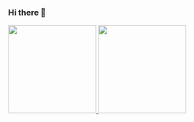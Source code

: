 ### Hi there 👋

<!--
**DavidAndersonAR/DavidAndersonAR** is a ✨ _special_ ✨ repository because its `README.md` (this file) appears on your GitHub profile.

Here are some ideas to get you started:

- 🔭 I’m currently working on ...
- 🌱 I’m currently learning ...
- 👯 I’m looking to collaborate on ...
- 🤔 I’m looking for help with ...
- 💬 Ask me about ...
- 📫 How to reach me: ...
- 😄 Pronouns: ...
- ⚡ Fun fact: ...
-->


<div>
<a href="https://github.com/DavidAndersonAR">
  
<img loading="lazy" height="180em" src="https://github-readme-stats.vercel.app/api/top-langs/?username=DavidAndersonAR&layout=compact&langs_count=7&theme=dracula"/>
  
<img loading="lazy" height="180em" src="https://github-readme-stats.vercel.app/api?username=DavidAndersonAR&show_icons=true&theme=dracula&include_all_commits=true&count_private=true"/>

</div>
